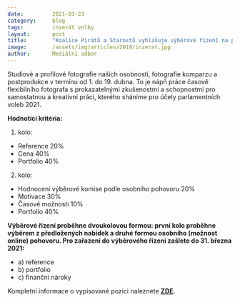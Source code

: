 ```yaml
---
date:         2021-03-23
category:     blog
tags:         inzerát volby
layout:       post
title:        "Koalice Pirátů a Starostů vyhlašuje výběrové řízení na pozici fotografa"
image:        /assets/img/articles/2019/inzerat.jpg 
author:       Mediální odbor
---
```


Studiové a profilové fotografie našich osobností, fotografie komparzu a postprodukce v termínu od 1. do 19. dubna. To je nápň práce časově flexibilního fotografa s prokazatelnými zkušenostmi a schopnostmi pro samostatnou a kreativní práci, kterého sháníme pro účely parlamentních voleb 2021. 

**Hodnotící kritéria:**
1. kolo:
* Reference 20%
* Cena 40%
* Portfolio 40%

2. kolo:
* Hodnocení výběrové komise podle osobního pohovoru 20%
* Motivace 30%
* Časové možnosti 10%
* Portfolio 40%

**Výběrové řízení proběhne dvoukolovou formou: první kolo proběhne výběrem z předložených nabídek a druhé formou osobního (možnost online) pohovoru. Pro zařazení do výběrového řízení zašlete do 31. března 2021:**


* a) reference
* b) portfolio
* c) finanční nároky

Kompletní informace o vypisované pozici naleznete **[ZDE](https://forum.pirati.cz/viewtopic.php?t=56716).**
